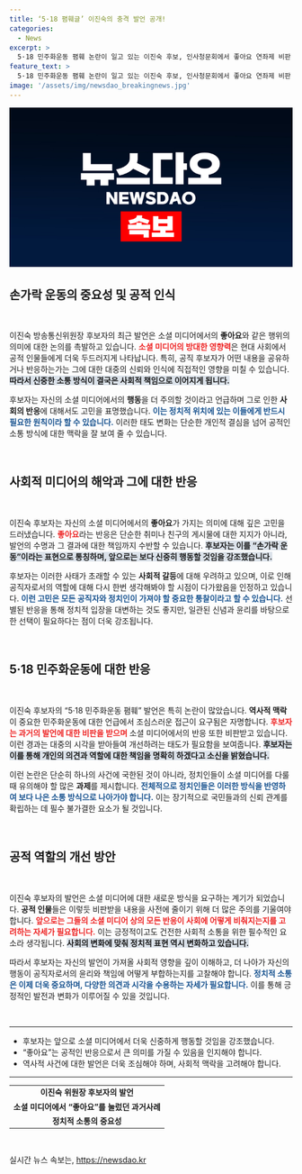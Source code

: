 ```yaml
---
title: ‘5·18 폄훼글’ 이진숙의 충격 발언 공개!
categories:
  - News
excerpt: >
  5·18 민주화운동 폄훼 논란이 일고 있는 이진숙 후보, 인사청문회에서 좋아요 연좌제 비판 발언으로 파장! 앞으로 손가락 운동에 더 신경 쓸 것이라고 밝혀.
feature_text: >
  5·18 민주화운동 폄훼 논란이 일고 있는 이진숙 후보, 인사청문회에서 좋아요 연좌제 비판 발언으로 파장! 앞으로 손가락 운동에 더 신경 쓸 것이라고 밝혀.
image: '/assets/img/newsdao_breakingnews.jpg'
---
```


<p><img src="/assets/img/newsdao_breakingnews.jpg" alt="pcversion 속보" /></p>

<h2 data-ke-size="size26">손가락 운동의 중요성 및 공적 인식</h2>

<p data-ke-size="size16">&nbsp;</p>

<p>이진숙 방송통신위원장 후보자의 최근 발언은 소셜 미디어에서의 <b>좋아요</b>와 같은 행위의 의미에 대한 논의를 촉발하고 있습니다. <b><span style="color: #ee2323;">소셜 미디어의 방대한 영향력</span></b>은 현대 사회에서 공적 인물들에게 더욱 두드러지게 나타납니다. 특히, 공직 후보자가 어떤 내용을 공유하거나 반응하는가는 그에 대한 대중의 신뢰와 인식에 직접적인 영향을 미칠 수 있습니다. <b><span style="background-color: #21538527;">따라서 신중한 소통 방식이 결국은 사회적 책임으로 이어지게 됩니다.</span></b></p>

<p>후보자는 자신의 소셜 미디어에서의 <b>행동</b>을 더 주의할 것이라고 언급하며 그로 인한 <b>사회의 반응</b>에 대해서도 고민을 표명했습니다. <b><span style="color: #1a5490;">이는 정치적 위치에 있는 이들에게 반드시 필요한 원칙이라 할 수 있습니다.</span></b> 이러한 태도 변화는 단순한 개인적 결심을 넘어 공적인 소통 방식에 대한 맥락을 잘 보여 줄 수 있습니다.</p>

<p data-ke-size="size16">&nbsp;</p>

<h2 data-ke-size="size26">사회적 미디어의 해악과 그에 대한 반응</h2>

<p data-ke-size="size16">&nbsp;</p>

<p>이진숙 후보자는 자신의 소셜 미디어에서의 <b>좋아요</b>가 가지는 의미에 대해 깊은 고민을 드러냈습니다. <b><span style="color: #ee2323;">좋아요</span></b>라는 반응은 단순한 취미나 친구의 게시물에 대한 지지가 아니라, 발언의 수명과 그 결과에 대한 책임까지 수반할 수 있습니다. <b><span style="background-color: #21538527;">후보자는 이를 “손가락 운동”이라는 표현으로 통칭하며, 앞으로는 보다 신중히 행동할 것임을 강조했습니다.</span></b></p>

<p>후보자는 이러한 사태가 초래할 수 있는 <b>사회적 갈등</b>에 대해 우려하고 있으며, 이로 인해 공직자로서의 역할에 대해 다시 한번 생각해봐야 할 시점이 다가왔음을 인정하고 있습니다. <b><span style="color: #1a5490;">이런 고민은 모든 공직자와 정치인이 가져야 할 중요한 통찰이라고 할 수 있습니다.</span></b> 선별된 반응을 통해 정치적 입장을 대변하는 것도 좋지만, 일관된 신념과 윤리를 바탕으로 한 선택이 필요하다는 점이 더욱 강조됩니다.</p>

<p data-ke-size="size16">&nbsp;</p>

<h2 data-ke-size="size26">5·18 민주화운동에 대한 반응</h2>

<p data-ke-size="size16">&nbsp;</p>

<p>이진숙 후보자의 “5·18 민주화운동 폄훼” 발언은 특히 논란이 많았습니다. <b>역사적 맥락</b>이 중요한 민주화운동에 대한 언급에서 조심스러운 접근이 요구됨은 자명합니다. <b><span style="color: #ee2323;">후보자는 과거의 발언에 대한 비판을 받으며</span></b> 소셜 미디어에서의 반응 또한 비판받고 있습니다. 이런 경과는 대중의 시각을 받아들여 개선하려는 태도가 필요함을 보여줍니다. <b><span style="background-color: #21538527;">후보자는 이를 통해 개인의 의견과 역할에 대한 책임을 명확히 하겠다고 소신을 밝혔습니다.</span></b></p>

<p>이런 논란은 단순히 하나의 사건에 국한된 것이 아니라, 정치인들이 소셜 미디어를 다룰 때 유의해야 할 많은 <b>과제</b>를 제시합니다. <b><span style="color: #1a5490;">전체적으로 정치인들은 이러한 방식을 반영하여 보다 나은 소통 방식으로 나아가야 합니다.</span></b> 이는 장기적으로 국민들과의 신뢰 관계를 확립하는 데 필수 불가결한 요소가 될 것입니다.</p>

<p data-ke-size="size16">&nbsp;</p>

<h2 data-ke-size="size26">공적 역할의 개선 방안</h2>

<p data-ke-size="size16">&nbsp;</p>

<p>이진숙 후보자의 발언은 소셜 미디어에 대한 새로운 방식을 요구하는 계기가 되었습니다. <b>공적 인물</b>들은 이렇듯 비판받을 내용을 사전에 줄이기 위해 더 많은 주의를 기울여야 합니다. <b><span style="color: #ee2323;">앞으로는 그들의 소셜 미디어 상의 모든 반응이 사회에 어떻게 비춰지는지를 고려하는 자세가 필요합니다.</span></b> 이는 긍정적이고도 건전한 사회적 소통을 위한 필수적인 요소라 생각됩니다. <b><span style="background-color: #21538527;">사회의 변화에 맞춰 정치적 표현 역시 변화하고 있습니다.</span></b></p>

<p>따라서 후보자는 자신의 발언이 가져올 사회적 영향을 깊이 이해하고, 더 나아가 자신의 행동이 공직자로서의 윤리와 책임에 어떻게 부합하는지를 고찰해야 합니다. <b><span style="color: #1a5490;">정치적 소통은 이제 더욱 중요하며, 다양한 의견과 시각을 수용하는 자세가 필요합니다.</span></b> 이를 통해 긍정적인 발전과 변화가 이루어질 수 있을 것입니다.</p>

<p data-ke-size="size16">&nbsp;</p>

<hr/>

<ul>
  <li>후보자는 앞으로 소셜 미디어에서 더욱 신중하게 행동할 것임을 강조했습니다.</li>
  <li>“좋아요”는 공적인 반응으로서 큰 의미를 가질 수 있음을 인지해야 합니다.</li>
  <li>역사적 사건에 대한 발언은 더욱 조심해야 하며, 사회적 맥락을 고려해야 합니다.</li>
</ul>

<hr/>

<table>
  <tr>
    <td style="text-align: center; height: 17px;"><b>이진숙 위원장 후보자의 발언</b></td>
  </tr>
  <tr>
    <td style="text-align: center; height: 17px;"><b>소셜 미디어에서 “좋아요”를 눌렀던 과거사례</b></td>
  </tr>
  <tr>
    <td style="text-align: center; height: 17px;"><b>정치적 소통의 중요성</b></td>
  </tr>
</table>

<p data-ke-size="size16">&nbsp;</p>
실시간 뉴스 속보는, <a href="https://newsdao.kr" rel="dofollow">https://newsdao.kr</a>



